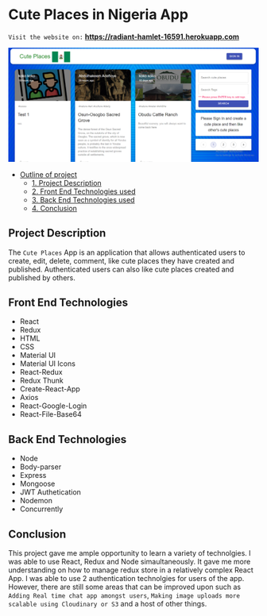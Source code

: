 # Cute Places in Nigeria App

`Visit the website on:` **https://radiant-hamlet-16591.herokuapp.com**

![](server/app/client/src/images/cute-place-app.png)

- [Outline of project](#cute-places-in-nigeria-app)
  - [1. Project Description](#project-description)
  - [2. Front End Technologies used](#front-end-technologies)
  - [3. Back End Technologies used](#back-end-technologies)
  - [4. Conclusion](#conclusion)

## Project Description

The `Cute Places` App is an application that allows authenticated users to create, edit, delete, comment, like cute places they have created and published. Authenticated users can also like cute places created and published by others.

## Front End Technologies

- React
- Redux
- HTML
- CSS
- Material UI
- Material UI Icons
- React-Redux
- Redux Thunk
- Create-React-App
- Axios
- React-Google-Login
- React-File-Base64

## Back End Technologies

- Node
- Body-parser
- Express
- Mongoose
- JWT Authetication
- Nodemon
- Concurrently

## Conclusion

This project gave me ample opportunity to learn a variety of technolgies. I was able to use React, Redux and Node simaultaneously. It gave me more understanding on how to manage redux store in a relatively complex React App. I was able to use 2 authentication technolgies for users of the app. However, there are still some areas that can be improved upon such as `Adding Real time chat app amongst users`, `Making image uploads more scalable using Cloudinary or S3` and a host of other things.
